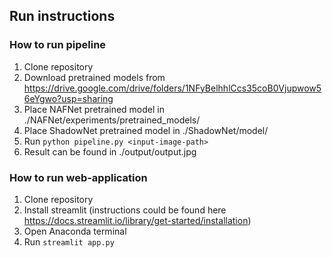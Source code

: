## Run instructions

### How to run pipeline
1. Clone repository
2. Download pretrained models from https://drive.google.com/drive/folders/1NFyBelhhlCcs35coB0Vjupwow56eYgwo?usp=sharing
3. Place NAFNet pretrained model in ./NAFNet/experiments/pretrained_models/
4. Place ShadowNet pretrained model in ./ShadowNet/model/
5. Run ``` python pipeline.py <input-image-path> ```
6. Result can be found in ./output/output.jpg


### How to run web-application
1. Clone repository
2. Install streamlit (instructions could be found here https://docs.streamlit.io/library/get-started/installation)
3. Open Anaconda terminal
4. Run ``` streamlit app.py ```
